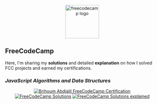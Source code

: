 <center>

<img width="110" src="https://i.ibb.co/GcxH3tq/fcc.webp" alt="freecodecamp logo">

</center>

## FreeCodeCamp

Here, I'm sharing my **solutions** and detailed **explanation** on how I solved FCC projects and earned my certifications.

### _JavaScript Algorithms and Data Structures_

<center>

[![Brihoum Abdjalil FreeCodeCamp Certification](https://img.shields.io/badge/certification-1a1a3e?style=for-the-badge&logo=freecodecamp "Brihoum Abdjalil FreeCodeCamp JavaScript Algorithms and Data Structures Certification")](https://www.freecodecamp.org/certification/brihoum/javascript-algorithms-and-data-structures)
[![FreeCodeCamp Solutions](https://img.shields.io/badge/solutions-37bc9d?style=for-the-badge&logo=freecodecamp "JavaScript Algorithms and Data Structures Solutions")](https://github.com/aBrihoum/FreeCodeCamp-Projects/tree/master/JavaScript%20Algorithms%20and%20Data%20Structures%20Projects)
[![FreeCodeCamp Solutions explained](https://img.shields.io/badge/explanation-000000?style=for-the-badge&logo=dev.to "JavaScript Algorithms and Data Structures Solutions explanation")](https://www.freecodecamp.org/)

</center>
